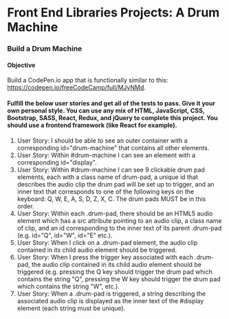 # Front End Libraries Projects: A Drum Machine

### Build a Drum Machine

#### Objective

Build a CodePen.io app that is functionally similar to this: https://codepen.io/freeCodeCamp/full/MJyNMd.

#### Fulfill the below user stories and get all of the tests to pass. Give it your own personal style. You can use any mix of HTML, JavaScript, CSS, Bootstrap, SASS, React, Redux, and jQuery to complete this project. You should use a frontend framework (like React for example).

1. User Story: I should be able to see an outer container with a corresponding id="drum-machine" that contains all other elements.
2. User Story: Within #drum-machine I can see an element with a corresponding id="display".
3. User Story: Within #drum-machine I can see 9 clickable drum pad elements, each with a class name of drum-pad, a unique id that describes the audio clip the drum pad will be set up to trigger, and an inner text that corresponds to one of the following keys on the keyboard: Q, W, E, A, S, D, Z, X, C. The drum pads MUST be in this order.
4. User Story: Within each .drum-pad, there should be an HTML5 audio element which has a src attribute pointing to an audio clip, a class name of clip, and an id corresponding to the inner text of its parent .drum-pad (e.g. id="Q", id="W", id="E" etc.).
5. User Story: When I click on a .drum-pad element, the audio clip contained in its child audio element should be triggered.
6. User Story: When I press the trigger key associated with each .drum-pad, the audio clip contained in its child audio element should be triggered (e.g. pressing the Q key should trigger the drum pad which contains the string "Q", pressing the W key should trigger the drum pad which contains the string "W", etc.).
7. User Story: When a .drum-pad is triggered, a string describing the associated audio clip is displayed as the inner text of the #display element (each string must be unique).
